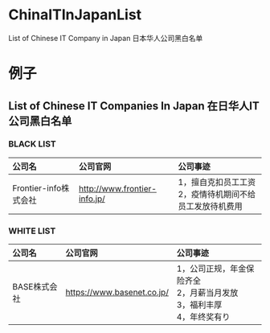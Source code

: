 # ChinaITInJapanList
List of Chinese IT Company in Japan  日本华人公司黑白名单


# 例子

## List of Chinese IT Companies In Japan 在日华人IT公司黑白名单


### BLACK LIST

|公司名|公司官网|公司事迹|
|:--|:--|:--|
|Frontier-info株式会社|http://www.frontier-info.jp/|1，擅自克扣员工工资 <br>2，疫情待机期间不给员工发放待机费用|

### WHITE LIST
|公司名|公司官网|公司事迹|
|:--|:--|:--|
|BASE株式会社|https://www.basenet.co.jp/|1，公司正规，年金保险齐全 <br> 2，月薪当月发放 <br>3，福利丰厚<br> 4，年终奖有り|
